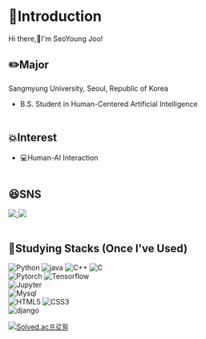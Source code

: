 <!--
**standyoung/standyoung** is a ✨ _special_ ✨ repository because its `README.md` (this file) appears on your GitHub profile.

Here are some ideas to get you started:

- 🔭 I’m currently working on ...
- 🌱 I’m currently learning ...
- 👯 I’m looking to collaborate on ...
- 🤔 I’m looking for help with ...
- 💬 Ask me about ...
- 📫 How to reach me: ...
- 😄 Pronouns: ...
- ⚡ Fun fact: ...
-->
# 🤔Introduction
Hi there,👋I'm SeoYoung Joo!</br>

## :pencil2:Major
Sangmyung University, Seoul, Republic of Korea
 - B.S. Student in Human-Centered Artificial Intelligence</br></br>

## :boom:Interest
 - :computer:Human-AI Interaction</br></br>

<!--## Qualification
 - SQL Developer-->

 <!--## Activites
 - OUTTA 2023 부트캠프-->

<!--## :incoming_envelope:Email
- 202115055@sangmyung.kr</br></br>-->

## :satisfied:SNS
<a href="#/">
<img src="https://img.shields.io/badge/Tistroy Blog-000000?style=flat-square&logo=Tistory&logoColor=white&link=#">
</a>

<a href="#">
<img src="https://img.shields.io/badge/Instagram-E4405F?style=flat-square&logo=Instagram&logoColor=white&link=#">
</a>
</br></br>

## :seedling:Studying Stacks (Once I've Used)
![Python](https://img.shields.io/badge/Python-3776AB?style=simpleicons&logo=Python&logoColor=white&link=#) ![java](https://img.shields.io/badge/Java-007396?style=simpleicons&logo=Java&logoColor=white&link=#) ![C++](https://img.shields.io/badge/C++-00599C?style=simpleicons&logo=C%2B%2B&logoColor=white&link=#) ![C](https://img.shields.io/badge/C-A8B9CC?style=simpleicons&logo=C&logoColor=white&link=#)<br/>
![Pytorch](https://img.shields.io/badge/Pytorch-EE4C2C?style=simpleicons&logo=Pytorch&logoColor=white&link=#)
![Tensorflow](https://img.shields.io/badge/Tensorflow-FF6F00?style=simpleicons&logo=Tensorflow&logoColor=white&link=#)<br/>
![Jupyter](https://img.shields.io/badge/Jupyter-F37626?style=simpleicons&logo=Jupyter&logoColor=white&link=#)<br/>
![Mysql](https://img.shields.io/badge/Mysql-4479A1?style=simpleicons&logo=Mysql&logoColor=white&link=#)<br/>
![HTML5](https://img.shields.io/badge/html5-%23E34F26.svg?style=simpleicons&logo=html5&logoColor=white&link=#) ![CSS3](https://img.shields.io/badge/css3-%231572B6.svg?style=simpleicons&logo=css3&logoColor=white&link=#)<br/>
![django](https://img.shields.io/badge/django-092E20?style=simpleicons&logo=django&logoColor=white&link=#)

<!--[![Anurag's GitHub stats](https://github-readme-stats.vercel.app/api?username=standyoung)](https://github.com/standyoung/github-readme-stats)-->
[![Solved.ac프로필](http://mazassumnida.wtf/api/v2/generate_badge?boj=youngsseo)](https://solved.ac/youngsseo)

